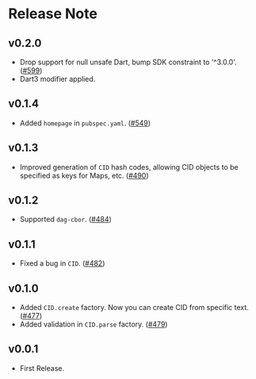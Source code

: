 # Release Note

## v0.2.0

- Drop support for null unsafe Dart, bump SDK constraint to '^3.0.0'. ([#599](https://github.com/myConsciousness/atproto.dart/issues/599))
- Dart3 modifier applied.

## v0.1.4

- Added `homepage` in `pubspec.yaml`. ([#549](https://github.com/myConsciousness/atproto.dart/issues/549))

## v0.1.3

- Improved generation of `CID` hash codes, allowing CID objects to be specified as keys for Maps, etc. ([#490](https://github.com/myConsciousness/atproto.dart/issues/490))

## v0.1.2

- Supported `dag-cbor`. ([#484](https://github.com/myConsciousness/atproto.dart/issues/484))

## v0.1.1

- Fixed a bug in `CID`. ([#482](https://github.com/myConsciousness/atproto.dart/issues/482))

## v0.1.0

- Added `CID.create` factory. Now you can create CID from specific text. ([#477](https://github.com/myConsciousness/atproto.dart/issues/477))
- Added validation in `CID.parse` factory. ([#479](https://github.com/myConsciousness/atproto.dart/issues/479))

## v0.0.1

- First Release.
